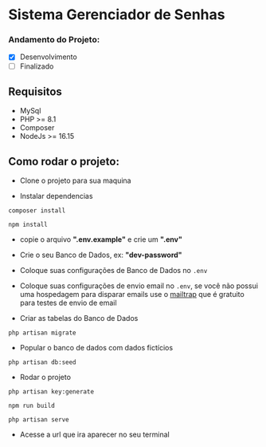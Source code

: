 # Sistema Gerenciador de Senhas

### Andamento do Projeto:

-   [x] Desenvolvimento
-   [ ] Finalizado

## Requisitos

-   MySql
-   PHP >= 8.1
-   Composer
-   NodeJs >= 16.15

## Como rodar o projeto:

-   Clone o projeto para sua maquina

-   Instalar dependencias

```
composer install
```

```
npm install
```

-   copie o arquivo **".env.example"** e crie um **".env"**

-   Crie o seu Banco de Dados, ex: **"dev-password"**
-   Coloque suas configurações de Banco de Dados no `.env`
-   Coloque suas configurações de envio email no `.env`, se você não possui uma hospedagem para disparar emails use o [mailtrap](https://mailtrap.io/) que é gratuito para testes de envio de email

-   Criar as tabelas do Banco de Dados

```
php artisan migrate
```

-   Popular o banco de dados com dados fictícios

```
php artisan db:seed
```

-   Rodar o projeto

```
php artisan key:generate
```

```
npm run build
```

```
php artisan serve
```

-   Acesse a url que ira aparecer no seu terminal
